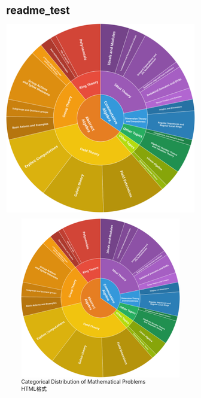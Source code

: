 # readme_test

![Categorical Distribution of Mathematical Problems](https://raw.githubusercontent.com/jjdishere/readme_test/main/FATE-H-sunburst.svg) 

<figure>
  <img src="https://raw.githubusercontent.com/jjdishere/readme_test/main/FATE-H-sunburst.svg" width="500" alt="Categorical Distribution of Mathematical Problems">
  <figcaption>Categorical Distribution of Mathematical Problems<br>HTML格式</figcaption>
</figure>
